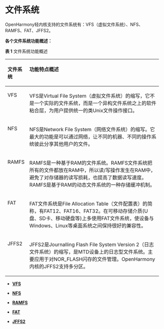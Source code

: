 # 文件系统<a name="ZH-CN_TOPIC_0000001051611726"></a>

OpenHarmony轻内核支持的文件系统有：VFS（虚拟文件系统）、NFS、RAMFS、FAT、JFFS2。

**各个文件系统功能概述：**

**表 1**  文件系统功能概述

<a name="table6330194819415"></a>
<table><thead align="left"><tr id="row6331184864111"><th class="cellrowborder" valign="top" width="11.559999999999999%" id="mcps1.2.3.1.1"><p id="p17644161411438"><a name="p17644161411438"></a><a name="p17644161411438"></a>文件系统</p>
</th>
<th class="cellrowborder" valign="top" width="88.44%" id="mcps1.2.3.1.2"><p id="p116441414184312"><a name="p116441414184312"></a><a name="p116441414184312"></a>功能特点概述</p>
</th>
</tr>
</thead>
<tbody><tr id="row371213562318"><td class="cellrowborder" valign="top" width="11.559999999999999%" headers="mcps1.2.3.1.1 "><p id="p37130569316"><a name="p37130569316"></a><a name="p37130569316"></a>VFS</p>
</td>
<td class="cellrowborder" valign="top" width="88.44%" headers="mcps1.2.3.1.2 "><p id="p1771335615316"><a name="p1771335615316"></a><a name="p1771335615316"></a>VFS是Virtual File System（虚拟文件系统）的缩写，它不是一个实际的文件系统，而是一个异构文件系统之上的软件粘合层，为用户提供统一的类Unix文件操作接口。</p>
</td>
</tr>
<tr id="row189255844219"><td class="cellrowborder" valign="top" width="11.559999999999999%" headers="mcps1.2.3.1.1 "><p id="p1564481494319"><a name="p1564481494319"></a><a name="p1564481494319"></a>NFS</p>
</td>
<td class="cellrowborder" valign="top" width="88.44%" headers="mcps1.2.3.1.2 "><p id="p764561414434"><a name="p764561414434"></a><a name="p764561414434"></a>NFS是Network File System（网络文件系统）的缩写。它最大的功能是可以通过网络，让不同的机器、不同的操作系统彼此分享其他用户的文件。</p>
</td>
</tr>
<tr id="row17332194820411"><td class="cellrowborder" valign="top" width="11.559999999999999%" headers="mcps1.2.3.1.1 "><p id="p2064561415435"><a name="p2064561415435"></a><a name="p2064561415435"></a>RAMFS</p>
</td>
<td class="cellrowborder" valign="top" width="88.44%" headers="mcps1.2.3.1.2 "><p id="p12646614204320"><a name="p12646614204320"></a><a name="p12646614204320"></a>RAMFS是一种基于RAM的文件系统。RAMFS文件系统把所有的文件都放在RAM中，所以读/写操作发生在RAM中，避免了对存储器的读写损耗，也提高了数据读写速度。RAMFS是基于RAM的动态文件系统的一种存储缓冲机制。</p>
</td>
</tr>
<tr id="row16332174894116"><td class="cellrowborder" valign="top" width="11.559999999999999%" headers="mcps1.2.3.1.1 "><p id="p1864571410433"><a name="p1864571410433"></a><a name="p1864571410433"></a>FAT</p>
</td>
<td class="cellrowborder" valign="top" width="88.44%" headers="mcps1.2.3.1.2 "><p id="p364511141434"><a name="p364511141434"></a><a name="p364511141434"></a>FAT文件系统是File Allocation Table（文件配置表）的简称，有FAT12、FAT16、FAT32。在可移动存储介质(U盘、SD卡、移动硬盘等)上多使用FAT文件系统，使设备与Windows、Linux等桌面系统之间保持很好的兼容性。</p>
</td>
</tr>
<tr id="row1880218157414"><td class="cellrowborder" valign="top" width="11.559999999999999%" headers="mcps1.2.3.1.1 "><p id="p19645814144312"><a name="p19645814144312"></a><a name="p19645814144312"></a>JFFS2</p>
</td>
<td class="cellrowborder" valign="top" width="88.44%" headers="mcps1.2.3.1.2 "><p id="p8645161454314"><a name="p8645161454314"></a><a name="p8645161454314"></a>JFFS2是Journalling Flash File System Version 2（日志文件系统）的缩写，是MTD设备上的日志型文件系统。主要应用于对NOR_FLASH闪存的文件管理。<span id="text236315521580"><a name="text236315521580"></a><a name="text236315521580"></a>OpenHarmony</span>内核的JFFS2支持多分区。</p>
</td>
</tr>
</tbody>
</table>

-   **[VFS](kernel-lite-small-file-vfs.md)**  

-   **[NFS](kernel-lite-small-file-nfs.md)**  

-   **[RAMFS](kernel-lite-small-file-ramfs.md)**  

-   **[FAT](kernel-lite-small-file-fat.md)**  

-   **[JFFS2](kernel-lite-small-file-jffs.md)**  


